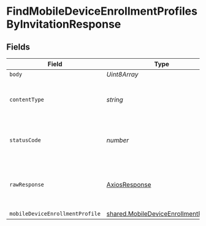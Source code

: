 # FindMobileDeviceEnrollmentProfilesByInvitationResponse


## Fields

| Field                                                                                        | Type                                                                                         | Required                                                                                     | Description                                                                                  |
| -------------------------------------------------------------------------------------------- | -------------------------------------------------------------------------------------------- | -------------------------------------------------------------------------------------------- | -------------------------------------------------------------------------------------------- |
| `body`                                                                                       | *Uint8Array*                                                                                 | :heavy_minus_sign:                                                                           | N/A                                                                                          |
| `contentType`                                                                                | *string*                                                                                     | :heavy_check_mark:                                                                           | HTTP response content type for this operation                                                |
| `statusCode`                                                                                 | *number*                                                                                     | :heavy_check_mark:                                                                           | HTTP response status code for this operation                                                 |
| `rawResponse`                                                                                | [AxiosResponse](https://axios-http.com/docs/res_schema)                                      | :heavy_minus_sign:                                                                           | Raw HTTP response; suitable for custom response parsing                                      |
| `mobileDeviceEnrollmentProfile`                                                              | [shared.MobileDeviceEnrollmentProfile](../../models/shared/mobiledeviceenrollmentprofile.md) | :heavy_minus_sign:                                                                           | OK                                                                                           |